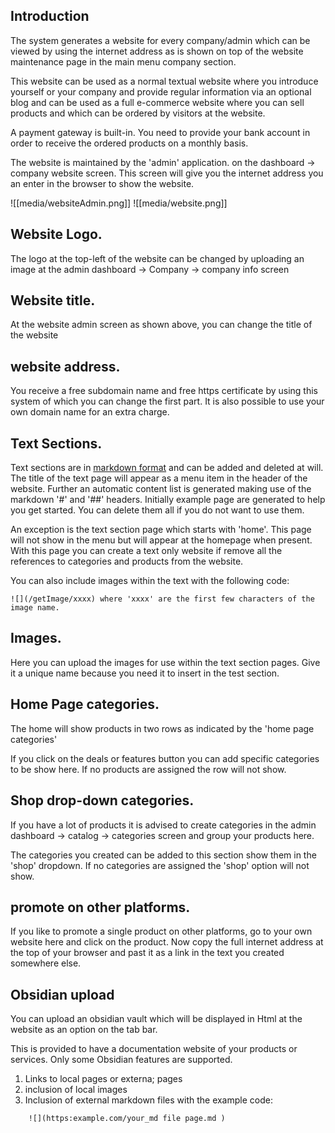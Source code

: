 ## Introduction

The system generates a website for every company/admin which can be viewed by using the internet address as is shown on top of the website maintenance page in the main menu company section.

This website can be used as a normal textual website where you introduce yourself or your company and provide regular information via an optional blog and can be used as a full e-commerce website where you can sell products and which can be ordered by visitors at the website.

A payment gateway is built-in. You need to provide your bank account in order to receive the ordered products on a monthly basis.

The website is maintained by the 'admin' application. on the dashboard -> company website screen. This screen will give you the internet address you an enter in the browser to show the website.

![[media/websiteAdmin.png]]  ![[media/website.png]]

## Website Logo.

The logo at the top-left of the website can be changed by uploading an image at the admin dashboard -> Company -> company info screen

## Website title.

At the website admin screen as shown above, you can change the title of the website

## website address.

You receive a free subdomain name and free https certificate by using this system of which you can change the first part. It is also possible to use your own domain name for an extra charge.

## Text Sections.

Text sections are in [markdown format](https://www.markdownguide.org/cheat-sheet/) and can be added and deleted at will. The title of the text page will appear as a menu item in the header of the website. Further an automatic content list is generated making use of the markdown '#' and '##' headers. Initially example page are generated to help you get started. You can delete them all if you do not want to use them.

An exception is the text section page which starts with 'home'. This page will not show in the menu but will appear at the homepage when present. With this page you can create a text only website if remove all the references to categories and products from the website.

You can also include images within the text with the following code: 
```
![](/getImage/xxxx) where 'xxxx' are the first few characters of the image name.
```
## Images.

Here you can upload the images for use within the text section pages. Give it a unique name because you need it to insert in the test section.

## Home Page categories.

The home will show products in two rows as indicated by the 'home page categories'

If you click on the deals or features button you can add specific categories to be show here. If no products are assigned the row will not show.

## Shop drop-down categories.

If you have a lot of products it is advised to create categories in the admin dashboard -> catalog -> categories screen and group your products here.

The categories you created can be added to this section show them in the 'shop' dropdown. If no categories are assigned the 'shop' option will not show.

## promote on other platforms.

If you like to promote a single product on other platforms, go to your own website here and click on the product. Now copy the full internet address at the top of your browser and past it as a link in the text you created somewhere else.

## Obsidian upload
You can upload an obsidian vault which will be displayed in Html at the website as an option on the tab bar.

This is provided to have a documentation website of your products or services.
Only some Obsidian features are supported.

1. Links to local pages or externa; pages
2. inclusion of local images
3. Inclusion of external markdown files with the example code:
``` 
	![](https:example.com/your_md file page.md )
```
